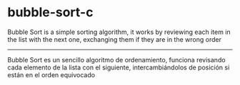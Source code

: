 # bubble-sort-c

Bubble Sort is a simple sorting algorithm, it works by reviewing each item in the list with the next one, exchanging them if they are in the wrong order

------------------------------------------------------------------------------------

Bubble Sort es un sencillo algoritmo de ordenamiento, funciona revisando cada elemento de la lista con el siguiente, intercambiándolos de posición si están en el orden equivocado
